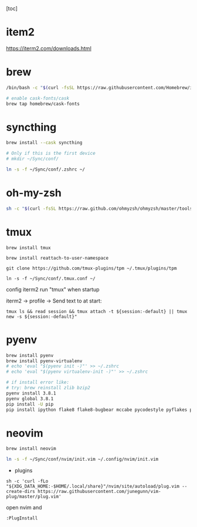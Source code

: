 [toc]
# item2
https://iterm2.com/downloads.html

# brew
``` zsh 
/bin/bash -c "$(curl -fsSL https://raw.githubusercontent.com/Homebrew/install/master/install.sh)"

# enable cask-fonts/cask
brew tap homebrew/cask-fonts
``` 

# syncthing
``` zsh 
brew install --cask syncthing

# Only if this is the first device
# mkdir ~/Sync/conf/

ln -s -f ~/Sync/conf/.zshrc ~/
```

# oh-my-zsh
``` zsh
sh -c "$(curl -fsSL https://raw.github.com/ohmyzsh/ohmyzsh/master/tools/install.sh)"
```

# tmux
```
brew install tmux

brew install reattach-to-user-namespace

git clone https://github.com/tmux-plugins/tpm ~/.tmux/plugins/tpm

ln -s -f ~/Sync/conf/.tmux.conf ~/
```
config iterm2 run "tmux" when startup

iterm2 -> profile -> Send text to at start: 
```
tmux ls && read session && tmux attach -t ${session:-default} || tmux  new -s ${session:-default}"
```
# pyenv
``` zsh
brew install pyenv
brew install pyenv-virtualenv
# echo 'eval "$(pyenv init -)"' >> ~/.zshrc
# echo 'eval "$(pyenv virtualenv-init -)"' >> ~/.zshrc

# if install error like:
# try: brew reinstall zlib bzip2
pyenv install 3.8.1
pyenv global 3.8.1
pip install -U pip
pip install ipython flake8 flake8-bugbear mccabe pycodestyle pyflakes python-language-server
```

# neovim
``` zsh
brew install neovim

ln -s -f ~/Sync/conf/nvim/init.vim ~/.config/nvim/init.vim
```
* plugins
```
sh -c 'curl -fLo "${XDG_DATA_HOME:-$HOME/.local/share}"/nvim/site/autoload/plug.vim --create-dirs https://raw.githubusercontent.com/junegunn/vim-plug/master/plug.vim'
```
open nvim and
```
:PlugInstall
```
